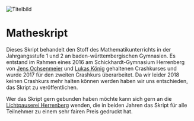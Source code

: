 ![Titelbild](https://user-images.githubusercontent.com/5368029/30338990-d727b776-97ed-11e7-81a0-ef1d16917881.png)

# Matheskript

Dieses Skript behandelt den Stoff des Mathematikunterrichts in der Jahrgangsstufe 1 und 2 
an baden-württembergischen Gymnasien. Es entstand im Rahmen eines 2016 am Schickhardt-Gymnasium 
Herrenberg von [Jens Ochsenmeier](https://github.com/Jintzo) und [Lukas König](https://github.com/glowgrape) 
gehaltenen Crashkurses und wurde 2017 für den zweiten Crashkurs überarbeitet. Da wir leider 
2018 keinen Crashkurs mehr halten können werden haben wir uns entschieden, das Skript zu veröffentlichen.

Wer das Skript gern gebunden haben möchte kann sich gern an die [Lichtpauserei Herrenberg](http://www.lichtpauserei-herrenberg.de/) wenden, die in beiden Jahren das Skript für alle Teilnehmer zu einem sehr fairen Preis gedruckt hat.
